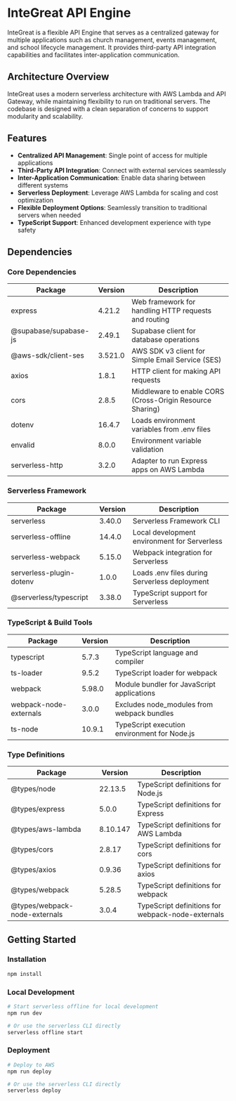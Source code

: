 # InteGreat API Engine

InteGreat is a flexible API Engine that serves as a centralized gateway for multiple applications such as church management, events management, and school lifecycle management. It provides third-party API integration capabilities and facilitates inter-application communication.

## Architecture Overview

InteGreat uses a modern serverless architecture with AWS Lambda and API Gateway, while maintaining flexibility to run on traditional servers. The codebase is designed with a clean separation of concerns to support modularity and scalability.

## Features

- **Centralized API Management**: Single point of access for multiple applications
- **Third-Party API Integration**: Connect with external services seamlessly
- **Inter-Application Communication**: Enable data sharing between different systems
- **Serverless Deployment**: Leverage AWS Lambda for scaling and cost optimization
- **Flexible Deployment Options**: Seamlessly transition to traditional servers when needed
- **TypeScript Support**: Enhanced development experience with type safety

## Dependencies

### Core Dependencies

| Package | Version | Description |
|---------|---------|-------------|
| express | 4.21.2 | Web framework for handling HTTP requests and routing |
| @supabase/supabase-js | 2.49.1 | Supabase client for database operations |
| @aws-sdk/client-ses | 3.521.0 | AWS SDK v3 client for Simple Email Service (SES) |
| axios | 1.8.1 | HTTP client for making API requests |
| cors | 2.8.5 | Middleware to enable CORS (Cross-Origin Resource Sharing) |
| dotenv | 16.4.7 | Loads environment variables from .env files |
| envalid | 8.0.0 | Environment variable validation |
| serverless-http | 3.2.0 | Adapter to run Express apps on AWS Lambda |

### Serverless Framework

| Package | Version | Description |
|---------|---------|-------------|
| serverless | 3.40.0 | Serverless Framework CLI |
| serverless-offline | 14.4.0 | Local development environment for Serverless |
| serverless-webpack | 5.15.0 | Webpack integration for Serverless |
| serverless-plugin-dotenv | 1.0.0 | Loads .env files during Serverless deployment |
| @serverless/typescript | 3.38.0 | TypeScript support for Serverless |

### TypeScript & Build Tools

| Package | Version | Description |
|---------|---------|-------------|
| typescript | 5.7.3 | TypeScript language and compiler |
| ts-loader | 9.5.2 | TypeScript loader for webpack |
| webpack | 5.98.0 | Module bundler for JavaScript applications |
| webpack-node-externals | 3.0.0 | Excludes node_modules from webpack bundles |
| ts-node | 10.9.1 | TypeScript execution environment for Node.js |

### Type Definitions

| Package | Version | Description |
|---------|---------|-------------|
| @types/node | 22.13.5 | TypeScript definitions for Node.js |
| @types/express | 5.0.0 | TypeScript definitions for Express |
| @types/aws-lambda | 8.10.147 | TypeScript definitions for AWS Lambda |
| @types/cors | 2.8.17 | TypeScript definitions for cors |
| @types/axios | 0.9.36 | TypeScript definitions for axios |
| @types/webpack | 5.28.5 | TypeScript definitions for webpack |
| @types/webpack-node-externals | 3.0.4 | TypeScript definitions for webpack-node-externals |

## Getting Started

### Installation

```bash
npm install
```

### Local Development
```bash
# Start serverless offline for local development
npm run dev

# Or use the serverless CLI directly
serverless offline start
```

### Deployment
```bash
# Deploy to AWS
npm run deploy

# Or use the serverless CLI directly
serverless deploy
```
